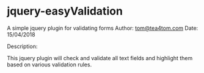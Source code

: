# jquery-easyValidation
A simple jquery plugin for validating forms
Author: tom@tea4tom.com
Date: 15/04/2018

Description:

This jquery plugin will check and validate all text fields and highlight them based on various validation rules.
